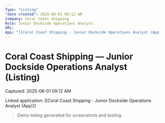 ```yaml
---
Type: "Listing"
"date created": 2025-08-01 09:12 AM
Company: Coral Coast Shipping
Role: Junior Dockside Operations Analyst
URL:
App: "[[Coral Coast Shipping - Junior Dockside Operations Analyst (App)]]"
---
```

# Coral Coast Shipping — Junior Dockside Operations Analyst (Listing)

Captured: 2025-08-01 09:12 AM

Linked application: [[Coral Coast Shipping - Junior Dockside Operations Analyst (App)]]

> Demo listing generated for screenshots and testing.
